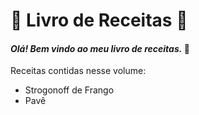 # :book: Livro de Receitas :book:

#### _Olá! Bem vindo ao meu livro de receitas._ :wave:

 Receitas contidas nesse volume:

* Strogonoff de Frango
* Pavê

